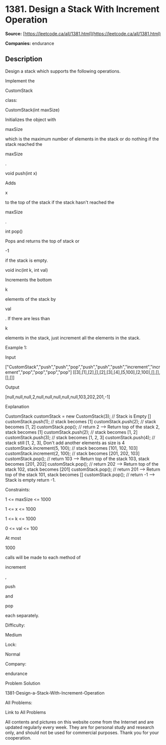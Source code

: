 # 1381. Design a Stack With Increment Operation

**Source:** [https://leetcode.ca/all/1381.html](https://leetcode.ca/all/1381.html)

**Companies:** endurance

## Description

Design a stack which supports the following operations.

Implement the

CustomStack

class:

CustomStack(int maxSize)

Initializes the object with

maxSize

which is the maximum number of elements in the stack or do
                    nothing if the stack reached the

maxSize

.

void push(int x)

Adds

x

to the top of the stack
                    if the stack hasn't reached the

maxSize

.

int pop()

Pops and returns the top of stack or

-1

if the stack is empty.

void inc(int k, int val)

Increments the bottom

k

elements of the stack by

val

. If there are less than

k

elements in the stack, just increment all the elements in the stack.

Example 1:

Input

["CustomStack","push","push","pop","push","push","push","increment","increment","pop","pop","pop","pop"]
[[3],[1],[2],[],[2],[3],[4],[5,100],[2,100],[],[],[],[]]

Output

[null,null,null,2,null,null,null,null,null,103,202,201,-1]

Explanation

CustomStack customStack = new CustomStack(3); // Stack is Empty []
customStack.push(1);                          // stack becomes [1]
customStack.push(2);                          // stack becomes [1, 2]
customStack.pop();                            // return 2 --> Return top of the stack 2, stack becomes [1]
customStack.push(2);                          // stack becomes [1, 2]
customStack.push(3);                          // stack becomes [1, 2, 3]
customStack.push(4);                          // stack still [1, 2, 3], Don't add another elements as size is 4
customStack.increment(5, 100);                // stack becomes [101, 102, 103]
customStack.increment(2, 100);                // stack becomes [201, 202, 103]
customStack.pop();                            // return 103 --> Return top of the stack 103, stack becomes [201, 202]
customStack.pop();                            // return 202 --> Return top of the stack 102, stack becomes [201]
customStack.pop();                            // return 201 --> Return top of the stack 101, stack becomes []
customStack.pop();                            // return -1 --> Stack is empty return -1.

Constraints:

1 <= maxSize <= 1000

1 <= x <= 1000

1 <= k <= 1000

0 <= val <= 100

At most

1000

calls will be made to each method of

increment

,

push

and

pop

each separately.

Difficulty:

Medium

Lock:

Normal

Company:

endurance

Problem Solution

1381-Design-a-Stack-With-Increment-Operation

All Problems:

Link to All Problems

All contents and pictures on this website come from the Internet and are updated regularly every week. They are for personal study and research only, and should not be used for commercial purposes. Thank you for your cooperation.

